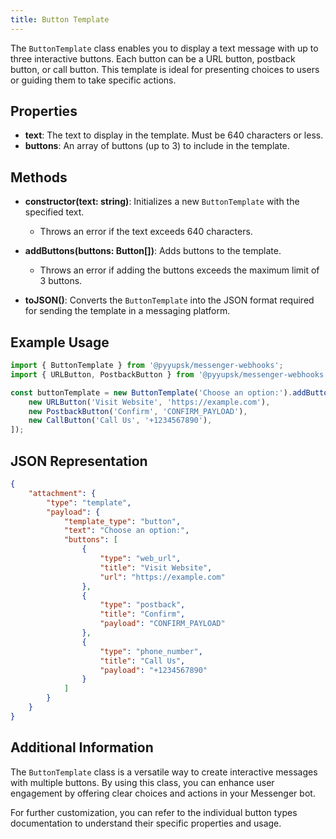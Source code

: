 ```yaml
---
title: Button Template
---
```


The `ButtonTemplate` class enables you to display a text message with up to three interactive buttons. Each button can be a URL button, postback button, or call button. This template is ideal for presenting choices to users or guiding them to take specific actions.

## Properties

-   **text**: The text to display in the template. Must be 640 characters or less.
-   **buttons**: An array of buttons (up to 3) to include in the template.

## Methods

-   **constructor(text: string)**: Initializes a new `ButtonTemplate` with the specified text.

    -   Throws an error if the text exceeds 640 characters.

-   **addButtons(buttons: Button[])**: Adds buttons to the template.

    -   Throws an error if adding the buttons exceeds the maximum limit of 3 buttons.

-   **toJSON()**: Converts the `ButtonTemplate` into the JSON format required for sending the template in a messaging platform.

## Example Usage

```typescript
import { ButtonTemplate } from '@pyyupsk/messenger-webhooks';
import { URLButton, PostbackButton } from '@pyyupsk/messenger-webhooks';

const buttonTemplate = new ButtonTemplate('Choose an option:').addButtons([
    new URLButton('Visit Website', 'https://example.com'),
    new PostbackButton('Confirm', 'CONFIRM_PAYLOAD'),
    new CallButton('Call Us', '+1234567890'),
]);
```

## JSON Representation

```json
{
    "attachment": {
        "type": "template",
        "payload": {
            "template_type": "button",
            "text": "Choose an option:",
            "buttons": [
                {
                    "type": "web_url",
                    "title": "Visit Website",
                    "url": "https://example.com"
                },
                {
                    "type": "postback",
                    "title": "Confirm",
                    "payload": "CONFIRM_PAYLOAD"
                },
                {
                    "type": "phone_number",
                    "title": "Call Us",
                    "payload": "+1234567890"
                }
            ]
        }
    }
}
```

## Additional Information

The `ButtonTemplate` class is a versatile way to create interactive messages with multiple buttons. By using this class, you can enhance user engagement by offering clear choices and actions in your Messenger bot.

For further customization, you can refer to the individual button types documentation to understand their specific properties and usage.

